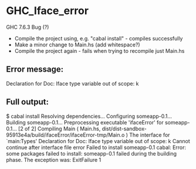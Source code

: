 GHC_Iface_error
===============
GHC 7.6.3 Bug (?)

 * Compile the project using, e.g. "cabal install" - compiles successfully
 * Make a minor change to Main.hs (add whitespace?)
 * Compile the project again - fails when trying to recompile just Main.hs
 
Error message:
------------------------------------------------------
Declaration for Doc:
  Iface type variable out of scope:  k




Full output:
------------------------------------------------------
$ cabal install
Resolving dependencies...
Configuring someapp-0.1...
Building someapp-0.1...
Preprocessing executable 'ifaceError' for someapp-0.1...
[2 of 2] Compiling Main             ( Main.hs, dist/dist-sandbox-95913e4a/build/ifaceError/ifaceError-tmp/Main.o )
The interface for `main:Types'
Declaration for Doc:
  Iface type variable out of scope:  k
Cannot continue after interface file error
Failed to install someapp-0.1
cabal: Error: some packages failed to install:
someapp-0.1 failed during the building phase. The exception was:
ExitFailure 1
